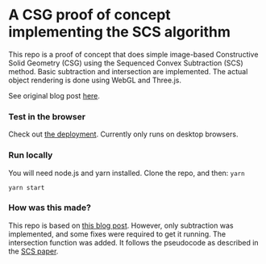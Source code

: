 # A CSG proof of concept implementing the SCS algorithm

This repo is a proof of concept that does simple image-based Constructive Solid Geometry (CSG) using the Sequenced Convex Subtraction (SCS) method. Basic subtraction and intersection are implemented. The actual object rendering is done using WebGL and Three.js.

See original blog post [here](https://medium.com/@daniel.mbfm/csg-subtracting-solids-in-webgl-dadc6126c041).

### Test in the browser
Check out [the deployment](https://loosetooth.github.io/scs-csg-subtraction-webgl/). Currently only runs on desktop browsers.

### Run locally
You will need node.js and yarn installed.
Clone the repo, and then:
`yarn`

`yarn start`

### How was this made?

This repo is based on [this blog post](https://medium.com/@daniel.mbfm/csg-subtracting-solids-in-webgl-dadc6126c041). However, only subtraction was implemented, and some fixes were required to get it running. The intersection function was added. It follows the pseudocode as described in the [SCS paper](http://www.nigels.com/research/wscg2000.pdf).